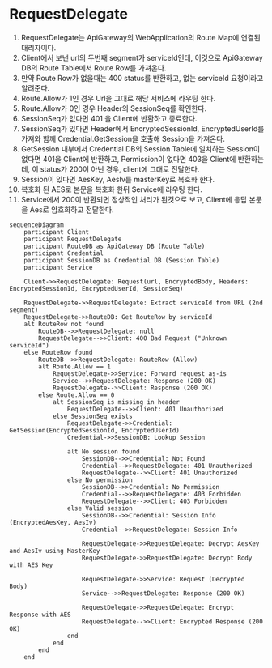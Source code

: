 # RequestDelegate

1. RequestDelegate는 ApiGateway의 WebApplication의 Route Map에 연결된 대리자이다.
2. Client에서 보낸 url의 두번째 segment가 serviceId인데, 이것으로 ApiGateway DB의 Route Table에서 Route Row를 가져온다.
3. 만약 Route Row가 없을때는 400 status를 반환하고, 없는 serviceId 요청이라고 알려준다.
4. Route.Allow가 1인 경우 Url을 그대로 해당 서비스에 라우팅 한다.
5. Route.Allow가 0인 경우 Header의 SessionSeq를 확인한다.
6. SessionSeq가 없다면 401 을 Client에 반환하고 종료한다.
7. SessionSeq가 있다면 Header에서 EncryptedSessionId, EncryptedUserId를 가져와 함께 Credential.GetSession을 호출해 Session을 가져온다.
8. GetSession 내부에서 Credential DB의 Session Table에 일치하는 Session이 없다면 401을 Client에 반환하고, Permission이 없다면 403을 Client에 반환하는데, 이 status가 200이 아닌 경우, client에 그대로 전달한다.
9. Session이 있다면 AesKey, AesIv를 masterKey로 복호화 한다.
10. 복호화 된 AES로 본문을 복호화 한뒤 Service에 라우팅 한다.
11. Service에서 200이 반환되면 정상적인 처리가 된것으로 보고, Client에 응답 본문을 Aes로 암호화하고 전달한다.


``` mermaid
sequenceDiagram
    participant Client
    participant RequestDelegate
    participant RouteDB as ApiGateway DB (Route Table)
    participant Credential
    participant SessionDB as Credential DB (Session Table)
    participant Service

    Client->>RequestDelegate: Request(url, EncryptedBody, Headers: EncryptedSessionId, EncryptedUserId, SessionSeq)

    RequestDelegate->>RequestDelegate: Extract serviceId from URL (2nd segment)
    RequestDelegate->>RouteDB: Get RouteRow by serviceId
    alt RouteRow not found
        RouteDB-->>RequestDelegate: null
        RequestDelegate-->>Client: 400 Bad Request ("Unknown serviceId")
    else RouteRow found
        RouteDB-->>RequestDelegate: RouteRow (Allow)
        alt Route.Allow == 1
            RequestDelegate->>Service: Forward request as-is
            Service-->>RequestDelegate: Response (200 OK)
            RequestDelegate-->>Client: Response (200 OK)
        else Route.Allow == 0
            alt SessionSeq is missing in header
                RequestDelegate-->>Client: 401 Unauthorized
            else SessionSeq exists
                RequestDelegate->>Credential: GetSession(EncryptedSessionId, EncryptedUserId)
                Credential->>SessionDB: Lookup Session

                alt No session found
                    SessionDB-->>Credential: Not Found
                    Credential-->>RequestDelegate: 401 Unauthorized
                    RequestDelegate-->>Client: 401 Unauthorized
                else No permission
                    SessionDB-->>Credential: No Permission
                    Credential-->>RequestDelegate: 403 Forbidden
                    RequestDelegate-->>Client: 403 Forbidden
                else Valid session
                    SessionDB-->>Credential: Session Info (EncryptedAesKey, AesIv)
                    Credential-->>RequestDelegate: Session Info

                    RequestDelegate->>RequestDelegate: Decrypt AesKey and AesIv using MasterKey
                    RequestDelegate->>RequestDelegate: Decrypt Body with AES Key

                    RequestDelegate->>Service: Request (Decrypted Body)
                    Service-->>RequestDelegate: Response (200 OK)

                    RequestDelegate->>RequestDelegate: Encrypt Response with AES
                    RequestDelegate-->>Client: Encrypted Response (200 OK)
                end
            end
        end
    end
```
